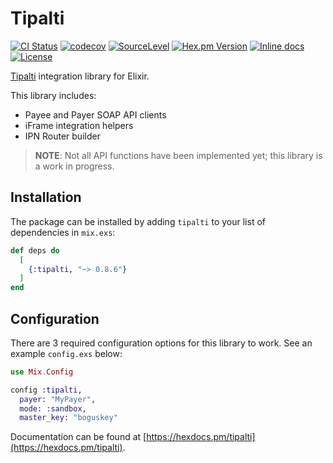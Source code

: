# Tipalti

[![CI Status](https://github.com/peek-travel/tipalti-elixir/workflows/CI/badge.svg)](https://github.com/peek-travel/tipalti-elixir/actions)
[![codecov](https://codecov.io/gh/peek-travel/tipalti-elixir/branch/master/graph/badge.svg)](https://codecov.io/gh/peek-travel/tipalti-elixir)
[![SourceLevel](https://app.sourcelevel.io/github/peek-travel/tipalti-elixir.svg)](https://app.sourcelevel.io/github/peek-travel/tipalti-elixir)
[![Hex.pm Version](https://img.shields.io/hexpm/v/tipalti.svg?style=flat)](https://hex.pm/packages/tipalti)
[![Inline docs](http://inch-ci.org/github/peek-travel/tipalti-elixir.svg)](http://inch-ci.org/github/peek-travel/tipalti-elixir)
[![License](https://img.shields.io/hexpm/l/tipalti.svg)](LICENSE.md)

[Tipalti](https://tipalti.com/) integration library for Elixir.

This library includes:

* Payee and Payer SOAP API clients
* iFrame integration helpers
* IPN Router builder

> **NOTE**: Not all API functions have been implemented yet; this library is a work in progress.

## Installation

The package can be installed by adding `tipalti` to your list of dependencies in `mix.exs`:

```elixir
def deps do
  [
    {:tipalti, "~> 0.8.6"}
  ]
end
```

## Configuration

There are 3 required configuration options for this library to work. See an example `config.exs` below:

```elixir
use Mix.Config

config :tipalti,
  payer: "MyPayer",
  mode: :sandbox,
  master_key: "boguskey"
```

Documentation can be found at [https://hexdocs.pm/tipalti](https://hexdocs.pm/tipalti).
